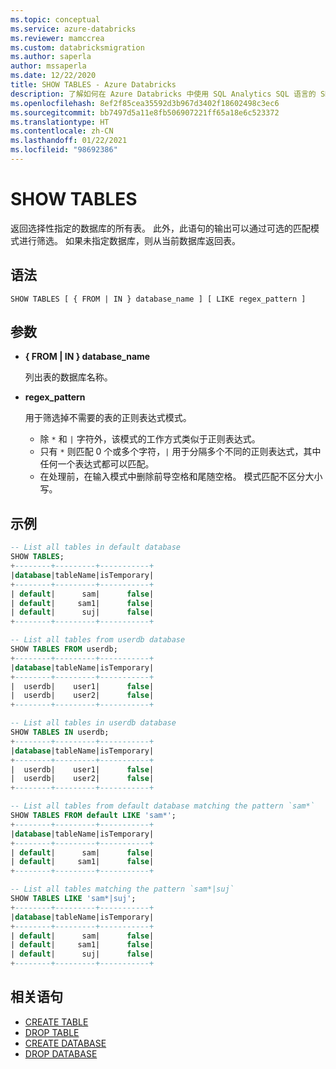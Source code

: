```yaml
---
ms.topic: conceptual
ms.service: azure-databricks
ms.reviewer: mamccrea
ms.custom: databricksmigration
ms.author: saperla
author: mssaperla
ms.date: 12/22/2020
title: SHOW TABLES - Azure Databricks
description: 了解如何在 Azure Databricks 中使用 SQL Analytics SQL 语言的 SHOW TABLES 语法。
ms.openlocfilehash: 8ef2f85cea35592d3b967d3402f18602498c3ec6
ms.sourcegitcommit: bb7497d5a11e8fb506907221ff65a18e6c523372
ms.translationtype: HT
ms.contentlocale: zh-CN
ms.lasthandoff: 01/22/2021
ms.locfileid: "98692386"
---
```

# <a name="show-tables"></a>SHOW TABLES

返回选择性指定的数据库的所有表。
此外，此语句的输出可以通过可选的匹配模式进行筛选。 如果未指定数据库，则从当前数据库返回表。

## <a name="syntax"></a>语法

```
SHOW TABLES [ { FROM | IN } database_name ] [ LIKE regex_pattern ]
```

## <a name="parameters"></a>参数

* **{ FROM | IN } database_name**

  列出表的数据库名称。

* **regex_pattern**

  用于筛选掉不需要的表的正则表达式模式。

  * 除 ``*`` 和 ``|`` 字符外，该模式的工作方式类似于正则表达式。
  * 只有 ``*`` 则匹配 0 个或多个字符，``|`` 用于分隔多个不同的正则表达式，其中任何一个表达式都可以匹配。
  * 在处理前，在输入模式中删除前导空格和尾随空格。 模式匹配不区分大小写。

## <a name="examples"></a>示例

```sql
-- List all tables in default database
SHOW TABLES;
+--------+---------+-----------+
|database|tableName|isTemporary|
+--------+---------+-----------+
| default|      sam|      false|
| default|     sam1|      false|
| default|      suj|      false|
+--------+---------+-----------+

-- List all tables from userdb database
SHOW TABLES FROM userdb;
+--------+---------+-----------+
|database|tableName|isTemporary|
+--------+---------+-----------+
|  userdb|    user1|      false|
|  userdb|    user2|      false|
+--------+---------+-----------+

-- List all tables in userdb database
SHOW TABLES IN userdb;
+--------+---------+-----------+
|database|tableName|isTemporary|
+--------+---------+-----------+
|  userdb|    user1|      false|
|  userdb|    user2|      false|
+--------+---------+-----------+

-- List all tables from default database matching the pattern `sam*`
SHOW TABLES FROM default LIKE 'sam*';
+--------+---------+-----------+
|database|tableName|isTemporary|
+--------+---------+-----------+
| default|      sam|      false|
| default|     sam1|      false|
+--------+---------+-----------+

-- List all tables matching the pattern `sam*|suj`
SHOW TABLES LIKE 'sam*|suj';
+--------+---------+-----------+
|database|tableName|isTemporary|
+--------+---------+-----------+
| default|      sam|      false|
| default|     sam1|      false|
| default|      suj|      false|
+--------+---------+-----------+
```

## <a name="related-statements"></a>相关语句

* [CREATE TABLE](sql-ref-syntax-ddl-create-table.md)
* [DROP TABLE](sql-ref-syntax-ddl-drop-table.md)
* [CREATE DATABASE](sql-ref-syntax-ddl-create-database.md)
* [DROP DATABASE](sql-ref-syntax-ddl-drop-database.md)